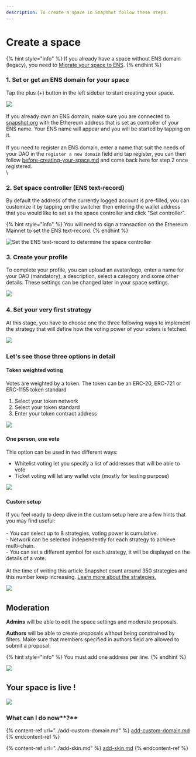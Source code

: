 ```yaml
---
description: To create a space in Snapshot follow these steps.
---
```


# Create a space

{% hint style="info" %}
If you already have a space without ENS domain (legacy), you need to [Migrate your space to ENS](https://docs.snapshot.page/spaces/migrate).
{% endhint %}

### 1. Set or get an ENS domain for your space

Tap the plus (+) button in the left sidebar to start creating your space.

![](<../../.gitbook/assets/Capture d’écran 2022-08-11 à 12.30.46.png>)

If you already own an ENS domain, make sure you are connected to [snapshot.org](https://snapshot.org/#/setup) with the Ethereum address that is set as controller of your ENS name. Your ENS name will appear and you will be started by tapping on it.\
\
If you need to register an ENS domain, enter a name that suit the needs of your DAO in the `register a new domain` field and tap register, you can then follow [before-creating-your-space.md](before-creating-your-space.md "mention") and come back here for step 2 once registered.\
\


### 2. Set space controller (ENS text-record)

By default the address of the currently logged account is pre-filled, you can customize it by tapping on the switcher then entering the wallet address that you would like to set as the space controller and click "Set controller". &#x20;

{% hint style="info" %}
You will need to sign a transaction on the Ethereum Mainnet to set the ENS text-record.&#x20;
{% endhint %}

![Set the ENS text-record to determine the space controller](<../../.gitbook/assets/Capture d’écran 2022-08-11 à 12.31.58.png>)

### 3. Create your profile

To complete your profile, you can upload an avatar/logo, enter a name for your DAO (mandatory), a description, select a category and some other details. These settings can be changed later in your space settings.

![](<../../.gitbook/assets/Capture d’écran 2022-08-11 à 12.53.39.png>)

### **4. Set your very first strategy**

At this stage, you have to choose one the three following ways to implement the strategy that will define how the voting power of your voters is fetched.

![](<../../.gitbook/assets/Capture d’écran 2022-08-11 à 12.33.32.png>)

### Let's see those three options in detail&#x20;

#### Token weighted voting

Votes are weighted by a token. The token can be an ERC-20, ERC-721 or ERC-1155 token standard

1. Select your token network
2. Select your token standard
3. Enter your token contract address

![](<../../.gitbook/assets/Capture d’écran 2022-08-11 à 12.37.27.png>)

#### One person, one vote

This option can be used in two different ways:

* Whitelist voting let you specify a list of addresses that will be able to vote
* Ticket voting will let any wallet vote (mostly for testing purpose)

![](<../../.gitbook/assets/Capture d’écran 2022-08-11 à 13.24.40.png>)

#### Custom setup

If you feel ready to deep dive in the custom setup here are a few hints that you may find useful:\
\
\- You can select up to 8 strategies, voting power is cumulative.\
\- Network can be selected independently for each strategy to achieve multi-chain.\
\- You can set a different symbol for each strategy, it will be displayed on the details of a vote.\
\
At the time of writing this article Snapshot count around 350 strategies and this number keep increasing. [Learn more about the strategies. ](../../strategies/what-is-a-strategy.md)

![](<../../.gitbook/assets/Capture d’écran 2022-08-11 à 13.25.04 (1).png>)

## Moderation

**Admins** will be able to edit the space settings and moderate proposals.&#x20;

**Authors** will be able to create proposals without being constrained by filters. Make sure that members specified in authors field are allowed to submit a proposal.

{% hint style="info" %}
You must add one address per line.
{% endhint %}

![](<../../.gitbook/assets/Capture d’écran 2022-08-12 à 13.53.21.png>)

## Your space is live !

![](<../../.gitbook/assets/Capture d’écran 2022-08-12 à 13.53.39.png>)

### What can I do now**?**

{% content-ref url="../add-custom-domain.md" %}
[add-custom-domain.md](../add-custom-domain.md)
{% endcontent-ref %}

{% content-ref url="../add-skin.md" %}
[add-skin.md](../add-skin.md)
{% endcontent-ref %}

